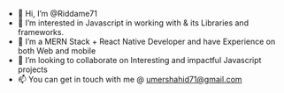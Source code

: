 - 👋 Hi, I’m @Riddame71
- 👀 I’m interested in Javascript in working with & its Libraries and frameworks.
- 🌱 I’m a MERN Stack + React Native Developer and have Experience on both Web and mobile
- 💞️ I’m looking to collaborate on Interesting and impactful Javascript projects 
- 📫 You can get in touch with me @ umershahid71@gmail.com
